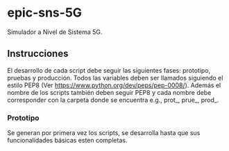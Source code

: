# epic-sns-5G
Simulador a Nivel de Sistema 5G.

## Instrucciones
El desarrollo de cada script debe seguir las siguientes fases: prototipo, pruebas y producción. Todos las variables deben ser llamados siguiendo el estilo PEP8 (Ver https://www.python.org/dev/peps/pep-0008/). Además el nombre de los scripts también deben seguir PEP8 y cada nombre debe corresponder con la carpeta donde se encuentra e.g., prot_<nombre>, prue_<nombre>, prod_<nombre>.

### Prototipo
Se generan por primera vez los scripts, se desarrolla hasta que sus funcionalidades básicas esten completas.
